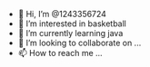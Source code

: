 - 👋 Hi, I’m @1243356724
- 👀 I’m interested in basketball
- 🌱 I’m currently learning java
- 💞️ I’m looking to collaborate on ...
- 📫 How to reach me ...

<!---
1243356724/1243356724 is a ✨ special ✨ repository because its `README.md` (this file) appears on your GitHub profile.
You can click the Preview link to take a look at your changes.
--->
